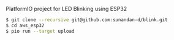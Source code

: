 PlatformIO project for LED Blinking using ESP32

```bash
$ git clone --recursive git@github.com:sunandan-d/blink.git
$ cd aws_esp32
$ pio run --target upload
```